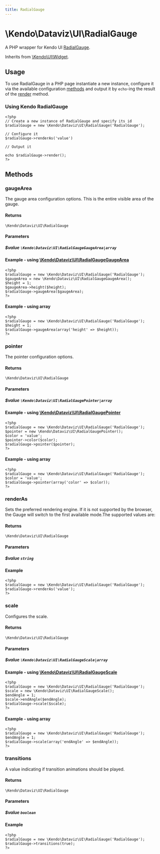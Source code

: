 ```yaml
---
title: RadialGauge
---
```


# \Kendo\Dataviz\UI\RadialGauge

A PHP wrapper for Kendo UI [RadialGauge](/api/dataviz/radialgauge).

Inherits from [\Kendo\UI\Widget](/api/wrappers/php/Kendo/UI/Widget).

## Usage

To use RadialGauge in a PHP page instantiate a new instance, configure it via the available
configuration [methods](#methods) and output it by `echo`-ing the result of the [render](/api/wrappers/php/Kendo/UI/Widget#render) method.

### Using Kendo RadialGauge

    <?php
    // Create a new instance of RadialGauge and specify its id
    $radialGauge = new \Kendo\Dataviz\UI\RadialGauge('RadialGauge');

    // Configure it
    $radialGauge->renderAs('value')

    // Output it

    echo $radialGauge->render();
    ?>


## Methods

### gaugeArea

The gauge area configuration options.
This is the entire visible area of the gauge.

#### Returns
`\Kendo\Dataviz\UI\RadialGauge`

#### Parameters

##### $value `\Kendo\Dataviz\UI\RadialGaugeGaugeArea|array`


#### Example - using [\Kendo\Dataviz\UI\RadialGaugeGaugeArea](/api/wrappers/php/Kendo/Dataviz/UI/RadialGaugeGaugeArea)
    <?php
    $radialGauge = new \Kendo\Dataviz\UI\RadialGauge('RadialGauge');
    $gaugeArea = new \Kendo\Dataviz\UI\RadialGaugeGaugeArea();
    $height = 1;
    $gaugeArea->height($height);
    $radialGauge->gaugeArea($gaugeArea);
    ?>

#### Example - using array

    <?php
    $radialGauge = new \Kendo\Dataviz\UI\RadialGauge('RadialGauge');
    $height = 1;
    $radialGauge->gaugeArea(array('height' => $height));
    ?>

### pointer

The pointer configuration options.

#### Returns
`\Kendo\Dataviz\UI\RadialGauge`

#### Parameters

##### $value `\Kendo\Dataviz\UI\RadialGaugePointer|array`


#### Example - using [\Kendo\Dataviz\UI\RadialGaugePointer](/api/wrappers/php/Kendo/Dataviz/UI/RadialGaugePointer)
    <?php
    $radialGauge = new \Kendo\Dataviz\UI\RadialGauge('RadialGauge');
    $pointer = new \Kendo\Dataviz\UI\RadialGaugePointer();
    $color = 'value';
    $pointer->color($color);
    $radialGauge->pointer($pointer);
    ?>

#### Example - using array

    <?php
    $radialGauge = new \Kendo\Dataviz\UI\RadialGauge('RadialGauge');
    $color = 'value';
    $radialGauge->pointer(array('color' => $color));
    ?>

### renderAs
Sets the preferred rendering engine.
If it is not supported by the browser, the Gauge will switch to the first available mode.The supported values are:

#### Returns
`\Kendo\Dataviz\UI\RadialGauge`

#### Parameters

##### $value `string`



#### Example 
    <?php
    $radialGauge = new \Kendo\Dataviz\UI\RadialGauge('RadialGauge');
    $radialGauge->renderAs('value');
    ?>

### scale

Configures the scale.

#### Returns
`\Kendo\Dataviz\UI\RadialGauge`

#### Parameters

##### $value `\Kendo\Dataviz\UI\RadialGaugeScale|array`


#### Example - using [\Kendo\Dataviz\UI\RadialGaugeScale](/api/wrappers/php/Kendo/Dataviz/UI/RadialGaugeScale)
    <?php
    $radialGauge = new \Kendo\Dataviz\UI\RadialGauge('RadialGauge');
    $scale = new \Kendo\Dataviz\UI\RadialGaugeScale();
    $endAngle = 1;
    $scale->endAngle($endAngle);
    $radialGauge->scale($scale);
    ?>

#### Example - using array

    <?php
    $radialGauge = new \Kendo\Dataviz\UI\RadialGauge('RadialGauge');
    $endAngle = 1;
    $radialGauge->scale(array('endAngle' => $endAngle));
    ?>

### transitions
A value indicating if transition animations should be played.

#### Returns
`\Kendo\Dataviz\UI\RadialGauge`

#### Parameters

##### $value `boolean`



#### Example 
    <?php
    $radialGauge = new \Kendo\Dataviz\UI\RadialGauge('RadialGauge');
    $radialGauge->transitions(true);
    ?>

